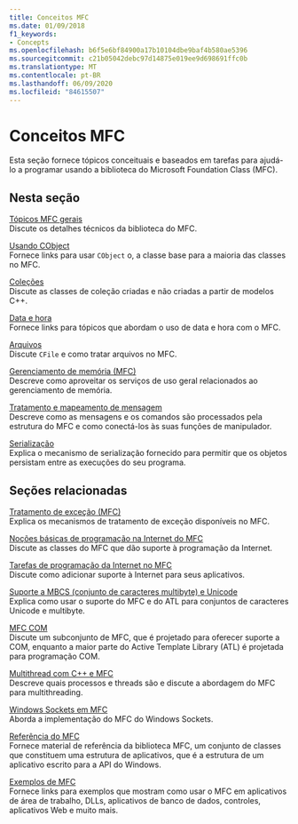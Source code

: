 ```yaml
---
title: Conceitos MFC
ms.date: 01/09/2018
f1_keywords:
- Concepts
ms.openlocfilehash: b6f5e6bf84900a17b10104dbe9baf4b580ae5396
ms.sourcegitcommit: c21b05042debc97d14875e019ee9d698691ffc0b
ms.translationtype: MT
ms.contentlocale: pt-BR
ms.lasthandoff: 06/09/2020
ms.locfileid: "84615507"
---
```

# <a name="mfc-concepts"></a>Conceitos MFC

Esta seção fornece tópicos conceituais e baseados em tarefas para ajudá-lo a programar usando a biblioteca do Microsoft Foundation Class (MFC).

## <a name="in-this-section"></a>Nesta seção

[Tópicos MFC gerais](general-mfc-topics.md)<br/>
Discute os detalhes técnicos da biblioteca do MFC.

[Usando CObject](using-cobject.md)<br/>
Fornece links para usar `CObject` o, a classe base para a maioria das classes no MFC.

[Coleções](collections.md)<br/>
Discute as classes de coleção criadas e não criadas a partir de modelos C++.

[Data e hora](../atl-mfc-shared/date-and-time.md)<br/>
Fornece links para tópicos que abordam o uso de data e hora com o MFC.

[Arquivos](files-in-mfc.md)<br/>
Discute `CFile` e como tratar arquivos no MFC.

[Gerenciamento de memória (MFC)](memory-management.md)<br/>
Descreve como aproveitar os serviços de uso geral relacionados ao gerenciamento de memória.

[Tratamento e mapeamento de mensagem](message-handling-and-mapping.md)<br/>
Descreve como as mensagens e os comandos são processados pela estrutura do MFC e como conectá-los às suas funções de manipulador.

[Serialização](serialization-in-mfc.md)<br/>
Explica o mecanismo de serialização fornecido para permitir que os objetos persistam entre as execuções do seu programa.

## <a name="related-sections"></a>Seções relacionadas

[Tratamento de exceção (MFC)](exception-handling-in-mfc.md)<br/>
Explica os mecanismos de tratamento de exceção disponíveis no MFC.

[Noções básicas de programação na Internet do MFC](mfc-internet-programming-basics.md)<br/>
Discute as classes do MFC que dão suporte à programação da Internet.

[Tarefas de programação da Internet no MFC](mfc-internet-programming-tasks.md)<br/>
Discute como adicionar suporte à Internet para seus aplicativos.

[Suporte a MBCS (conjunto de caracteres multibyte) e Unicode](../atl-mfc-shared/unicode-and-multibyte-character-set-mbcs-support.md)<br/>
Explica como usar o suporte do MFC e do ATL para conjuntos de caracteres Unicode e multibyte.

[MFC COM](mfc-com.md)<br/>
Discute um subconjunto de MFC, que é projetado para oferecer suporte a COM, enquanto a maior parte do Active Template Library (ATL) é projetada para programação COM.

[Multithread com C++ e MFC](../parallel/multithreading-with-cpp-and-mfc.md)<br/>
Descreve quais processos e threads são e discute a abordagem do MFC para multithreading.

[Windows Sockets em MFC](windows-sockets.md)<br/>
Aborda a implementação do MFC do Windows Sockets.

[Referência do MFC](mfc-desktop-applications.md)<br/>
Fornece material de referência da biblioteca MFC, um conjunto de classes que constituem uma estrutura de aplicativos, que é a estrutura de um aplicativo escrito para a API do Windows.

[Exemplos de MFC](../overview/visual-cpp-samples.md#mfc-samples)<br/>
Fornece links para exemplos que mostram como usar o MFC em aplicativos de área de trabalho, DLLs, aplicativos de banco de dados, controles, aplicativos Web e muito mais.

